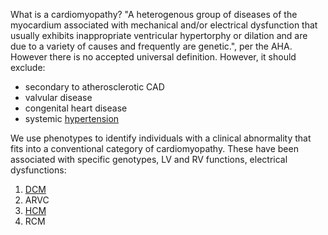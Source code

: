 What is a cardiomyopathy? "A heterogenous group of diseases of the myocardium associated with mechanical and/or electrical dysfunction that usually exhibits inappropriate ventricular hypertorphy or dilation and are due to a variety of causes and frequently are genetic.", per the AHA. However there is no accepted universal definition. 
However, it should exclude:
- secondary to atherosclerotic CAD
- valvular disease
- congenital heart disease
- systemic [hypertension](Hypertension.md)

We use phenotypes to identify individuals with a clinical abnormality that fits into a conventional category of cardiomyopathy. These have been associated with specific genotypes, LV and RV functions, electrical dysfunctions:
1. [DCM](Heart%20Failure/Dilated%20Cardiomyopathy.md)
2. ARVC
3. [HCM](Hypertrophic%20Cardiomyopathy.md)
4. RCM